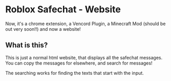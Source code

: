 # Roblox Safechat - Website
Now, it's a chrome extension, a Vencord Plugin, a Minecraft Mod (should be out very soon!!) and now a website!

## What is this?
This is just a normal html website, that displays all the safechat messages.
You can copy the messages for elsewhere, and search for messages!

The searching works for finding the texts that start with the input.
